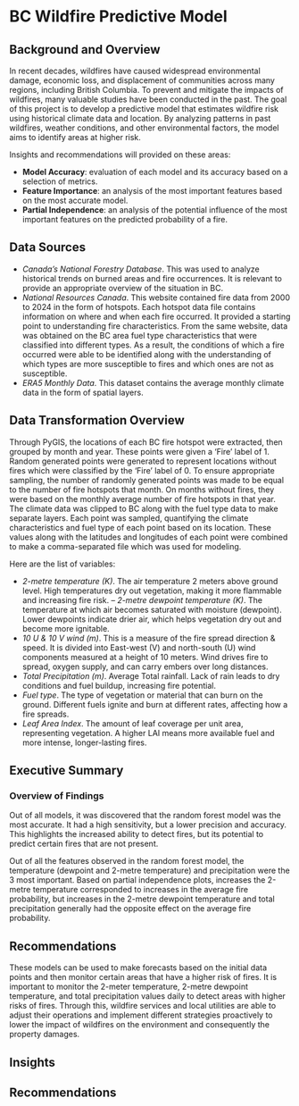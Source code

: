 # BC Wildfire Predictive Model

## Background and Overview
In recent decades, wildfires have caused widespread environmental damage, economic loss, and displacement of communities across many regions, including British Columbia. To prevent and mitigate the impacts of wildfires, many valuable studies have been conducted in the past. The goal of this project is to develop a predictive model that estimates wildfire risk using historical climate data and location. By analyzing patterns in past wildfires, weather conditions, and other environmental factors, the model aims to identify areas at higher risk. 

Insights and recommendations will provided on these areas:
- **Model Accuracy**: evaluation of each model and its accuracy based on a selection of metrics.
- **Feature Importance**: an analysis of the most important features based on the most accurate model.
- **Partial Independence**: an analysis of the potential influence of the most important features on the predicted probability of a fire.
  
## Data Sources
- *Canada’s National Forestry Database*. This was used to analyze historical trends on burned areas and fire occurrences. It is relevant to provide an appropriate 
overview of the situation in BC. 
- *National Resources Canada*. This website contained fire data from 2000 to 2024 in the form of hotspots. Each hotspot data file contains information on where 
and when each fire occurred. It provided a starting point to understanding fire characteristics. From the same website, data was obtained on the BC area fuel type 
characteristics that were classified into different types. As a result, the conditions of which a fire occurred were able to be identified along with the understanding of which types are more susceptible to fires and which ones are not as susceptible.
-  *ERA5 Monthly Data*. This dataset contains the average monthly climate data in the form of spatial layers.

## Data Transformation Overview
Through  PyGIS, the locations of each BC fire hotspot were extracted, then grouped by month and year. These points were given a ‘Fire’ label of 1. Random generated 
points were generated to represent locations without fires which were classified by the ‘Fire’ label of 0. To ensure appropriate sampling, the number of randomly generated points was made to be equal to the number of fire hotspots that month. On months without fires, they were based on the monthly average number of fire hotspots in that year. The climate data was clipped to BC along with the fuel type data to make separate layers. Each point was sampled, quantifying the climate characteristics and fuel type of each point based on its location. These values along with the latitudes and longitudes of each point were combined to make a comma-separated file which was used for modeling.

Here are the list of variables:
- *2-metre temperature (K)*. The air temperature 2 meters above ground level. High temperatures dry out vegetation, making it more flammable and increasing fire risk.
– *2-metre dewpoint temperature (K)*. The temperature at which air becomes saturated with moisture (dewpoint). Lower dewpoints indicate drier air, which helps vegetation dry out and become more ignitable.
- *10 U & 10 V wind (m)*. This is a measure of the fire spread direction & speed. It is divided into East-west (V) and north-south (U) wind components measured at a height of 10 meters. Wind drives fire to spread, oxygen supply, and can carry embers over long distances.
- *Total Precipitation (m)*. Average Total rainfall. Lack of rain leads to dry conditions and fuel buildup, increasing fire potential.
- *Fuel type*. The type of vegetation or material that can burn on the ground. Different fuels ignite and burn at different rates, affecting how a fire spreads.
- *Leaf Area Index*. The amount of leaf coverage per unit area, representing vegetation. A higher LAI means more available fuel and more intense, longer-lasting fires. 

## Executive Summary
### Overview of Findings
Out of all models, it was discovered that the random forest model was the most accurate. It had a high sensitivity, but a lower precision and accuracy. This highlights the increased ability to detect fires, but its potential to predict certain fires that are not present.

Out of all the features observed in the random forest model, the temperature (dewpoint and 2-metre temperature) and precipitation were the 3 most important. Based on partial independence plots, increases the 2-metre temperature corresponded to increases in the average fire probability, but increases in the 2-metre dewpoint temperature and total 
precipitation generally had the opposite effect on the average fire probability.

## Recommendations
These models can be used to make forecasts based on the initial data points and then monitor certain areas that have a higher risk of fires. It is important to monitor the 2-meter temperature, 2-metre dewpoint temperature, and total precipitation values daily to detect areas with higher risks of fires. Through this, wildfire services and local utilities are able to adjust their operations and implement different strategies proactively to lower the impact of wildfires on the environment and consequently the property damages.

## Insights

## Recommendations
